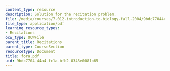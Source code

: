 ```yaml
---
content_type: resource
description: Solution for the recitation problem.
file: /media/courses/7-012-introduction-to-biology-fall-2004/9bdc770444a4fc1abfb20343e0081b65_fora.pdf
file_type: application/pdf
learning_resource_types:
- Recitations
ocw_type: OCWFile
parent_title: Recitations
parent_type: CourseSection
resourcetype: Document
title: fora.pdf
uid: 9bdc7704-44a4-fc1a-bfb2-0343e0081b65
---
```

